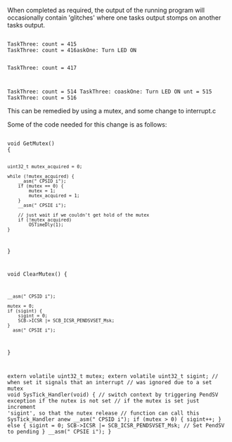 When completed as required, the output of the running program will occasionally contain 'glitches' where one tasks output stomps on another tasks output. 

<code>
TaskThree: count = 415
TaskThree: count = 416askOne: Turn LED ON

TaskThree: count = 417


TaskThree: count = 514
TaskThree: coaskOne: Turn LED ON
unt = 515
TaskThree: count = 516
</code>

This can be remedied by using a mutex, and some change to interrupt.c 

Some of the code needed for this change is as follows:

<code>
void GetMutex() 
{
    
    uint32_t mutex_acquired = 0; 
    
    while (!mutex_acquired) {  
        __asm(" CPSID i"); 
        if (mutex == 0) {
            mutex = 1; 
            mutex_acquired = 1; 
        }
        __asm(" CPSIE i");
        
        // just wait if we couldn't get hold of the mutex
        if (!mutex_acquired) 
            OSTimeDly(1);
    }
}


void ClearMutex()
{

    __asm(" CPSID i"); 
    
    mutex = 0; 
    if (sigint) { 
        sigint = 0; 
        SCB->ICSR |= SCB_ICSR_PENDSVSET_Msk;
    }
    __asm(" CPSIE i");
}


extern volatile uint32_t mutex;
extern volatile uint32_t sigint;    // when set it signals that an interrupt 
                                    // was ignored due to a set mutex
void SysTick_Handler(void)
{
    // switch context by triggering PendSV exception if the nutex is not set
    // if the mutex is set just increment 'sigint', so that the nutex release
    // function can call this SysTick_Handler anew
    __asm(" CPSID i"); 
    if (mutex > 0) {
        sigint++; 
    } else {
        sigint = 0;
        SCB->ICSR |= SCB_ICSR_PENDSVSET_Msk; // Set PendSV to pending
    }
    __asm(" CPSIE i");
}
</code>


